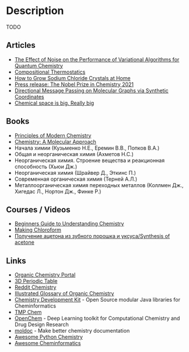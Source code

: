 # Description

TODO

## Articles

- [The Effect of Noise on the Performance of Variational Algorithms for Quantum Chemistry](https://medium.com/qiskit/the-effect-of-noise-on-the-performance-of-variational-algorithms-for-quantum-chemistry-9cac4526abc1)
- [Compositional Thermostatics](https://johncarlosbaez.wordpress.com/2021/11/22/compositional-thermostatics/)
- [How to Grow Sodium Chloride Crystals at Home](https://crystalverse.com/sodium-chloride-crystals/)
- [Press release: The Nobel Prize in Chemistry 2021](https://www.nobelprize.org/prizes/chemistry/2021/press-release/)
- [Directional Message Passing on Molecular Graphs via Synthetic Coordinates](https://www.in.tum.de/daml/synthetic-coordinates/)
- [Chemical space is big. Really big](https://www.chemistryworld.com/opinion/chemical-space-is-big-really-big/7899.article)


## Books

- [Principles of Modern Chemistry](https://www.goodreads.com/book/show/1081425)
- [Chemistry: A Molecular Approach](https://www.goodreads.com/book/show/1492804)
- Начала химии (Кузьменко Н.Е., Еремин В.В., Попков В.А.)
- Общая и неорганическая химия (Ахметов Н.С.)
- Неорганическая химия. Строение вещества и реакционная способность (Хьюи Дж.)
- Неорганическая химия (Шрайвер Д., Эткинс П.)
- Современная органическая химия (Терней А.Л.)
- Металлоорганическая химия переходных металлов (Коллмен Дж., Хигедас Л., Нортон Дж., Финке Р.)


## Courses / Videos

- [Beginners Guide to Understanding Chemistry](https://youtube.com/playlist?list=PLgJIUWVTPrnXLrP25h_UteuawBgb0SyVR)
- [Making Chloroform](https://youtu.be/j-PrAczOGb0)
- [Получение ацетона из зубного порошка и уксуса/Synthesis of acetone](https://youtu.be/Ho2d2XGJJo0)


## Links

- [Organic Chemistry Portal](https://www.organic-chemistry.org/)
- [3D Periodic Table](https://periodic.donghwi.dev/)
- [Reddit Chemistry](https://www.reddit.com/r/chemistry/wiki/)
- [Illustrated Glossary of Organic Chemistry](http://www.chem.ucla.edu/~harding/IGOC/IGOC.html)
- [Chemistry Development Kit](https://cdk.github.io/) - Open Source modular Java libraries for Cheminformatics
- [TMP Chem](https://www.youtube.com/c/TMPChem/)
- [OpenChem](https://github.com/Mariewelt/OpenChem) - Deep Learning toolkit for Computational Chemistry and Drug Design Research
- [moldoc](https://github.com/lukasturcani/moldoc) - Make better chemistry documentation
- [Awesome Python Chemistry](https://github.com/lmmentel/awesome-python-chemistry)
- [Awesome Cheminformatics](https://github.com/hsiaoyi0504/awesome-cheminformatics)
